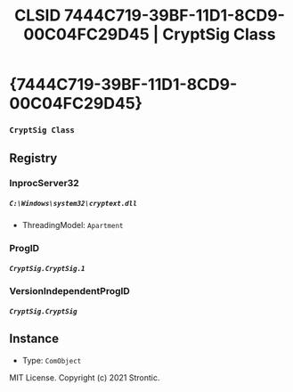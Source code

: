 ﻿---
title: "CLSID 7444C719-39BF-11D1-8CD9-00C04FC29D45 | CryptSig Class"
excerpt: What is COM-Object CLSID 7444C719-39BF-11D1-8CD9-00C04FC29D45?
---

# {7444C719-39BF-11D1-8CD9-00C04FC29D45}

### `CryptSig Class`

## Registry


### InprocServer32

##### `C:\Windows\system32\cryptext.dll`
* ThreadingModel: `Apartment`

### ProgID

##### `CryptSig.CryptSig.1`

### VersionIndependentProgID

##### `CryptSig.CryptSig`

## Instance

* Type: `ComObject`

MIT License. Copyright (c) 2021 Strontic.


